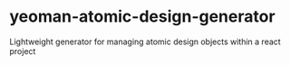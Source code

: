 # yeoman-atomic-design-generator
Lightweight generator for managing atomic design objects within a react project
